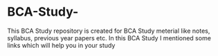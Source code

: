 # BCA-Study-
This BCA Study repository is created for BCA Study meterial like notes, syllabus, previous year papers etc. In this BCA Study I mentioned some links which will help you in your study 
